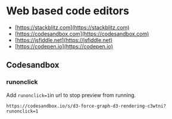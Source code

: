 # Web based code editors
* [https://stackblitz.com](https://stackblitz.com)
* [https://codesandbox.com](https://codesandbox.com)
* [https://jsfiddle.net](https://jsfiddle.net)
* [https://codepen.io](https://codepen.io)

## Codesandbox
### runonclick
Add ```runonclick=1```in url to stop preview from running.
```
https://codesandbox.io/s/d3-force-graph-d3-rendering-c3wtni?runonclick=1
```

